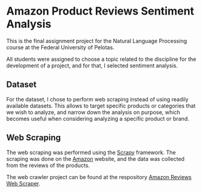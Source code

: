 # Amazon Product Reviews Sentiment Analysis

This is the final assignment project for the Natural Language Processing course at the Federal University of Pelotas.

All students were assigned to choose a topic related to the discipline for the development of a project, and for that, I selected sentiment analysis.

## Dataset

For the dataset, I chose to perform web scraping instead of using readily available datasets. This allows to target specific products or categories that we wish to analyze, and narrow down the analysis on purpose, which becomes useful when considering analyzing a specific product or brand.

## Web Scraping

The web scraping was performed using the [Scrapy](https://scrapy.org/) framework. The scraping was done on the [Amazon](https://www.amazon.com/) website, and the data was collected from the reviews of the products.

The web crawler project can be found at the respository [Amazon Reviews Web Scraper](https://github.com/amcerri/amazon-reviews-scraper).
